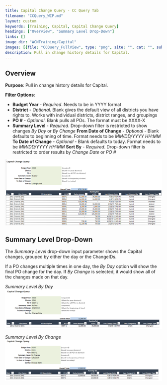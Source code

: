 ```yaml
---
title: Capital Change Query - CC Query Tab
filename: "CCQuery_WIP.md"
layout: custom
keywords: [Training, Capital, Capital Change Query]
headings: ["Overview", "Summary Level Drop-Down"]
links: []
image_dir: "WCNTraining/Capital"
images: [{file: "CCQuery_FullView", type: "png", site: "", cat: "", sub: "", report: "", ribbon: "", config: ""}, {file: "CCQuery_SummaryByDay", type: "png", site: "", cat: "", sub: "", report: "", ribbon: "", config: ""}, {file: "CCQuery_SummaryByChange", type: "png", site: "", cat: "", sub: "", report: "", ribbon: "", config: ""}]
description: Pull in change history details for Capital.
---
```


## Overview

**Purpose**:  Pull in change history details for Capital.

**Filter Options**:

* **Budget Year** - *Required*. Needs to be in YYYY format
* **District** - *Optional*. Blank gives the default view of all districts you have rights to. Works with individual districts, district ranges, and groupings
* **PO #** - *Optional*. Blank pulls all POs. The format must be XXXX-X
* **Summary Level** - *Required*. Drop-down filter is restricted to show changes *By Day* or *By Change*
**From Date of Change** - *Optional* - Blank defaults to beginning of time. Format needs to be *MM/DD/YYYY HH:MM*
**To Date of Change** - *Optional* - Blank defaults to today. Format needs to be *MM/DD/YYYY HH:MM*
**Sort By** - *Required*. Drop-down filter is restricted to order results by *Change Date* or *PO #*

![](/images/WCNTraining/Capital/CCQuery_FullView.png)

## Summary Level Drop-Down

The *Summary Level* drop-down input parameter shows the Capital changes, grouped by either the day or the ChangeIDs. 

If a PO changes multiple times in one day, the *By Day* option will show the final PO change for the day. If *By Change* is selected, it would show all of the changes made on that day.

*Summary Level By Day*
![](/images/WCNTraining/Capital/CCQuery_SummaryByDay.png)

*Summary Level By Change*
![](/images/WCNTraining/Capital/CCQuery_SummaryByChange.png)
